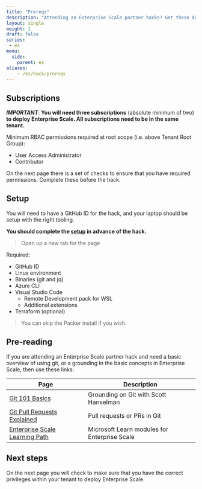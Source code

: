 ```yaml
---
title: "Prereqs"
description: "Attending an Enterprise Scale partner hacks? Get these done before it starts and then check you have the right access."
layout: single
weight: 1
draft: false
series:
 - es
menu:
  side:
    parent: es
aliases:
    - /es/hack/prereqs
---
```



## Subscriptions

_**IMPORTANT**_: **You will need three subscriptions** (absolute minimum of two) **to deploy Enterprise Scale. All subscriptions need to be in the same tenant.**

Minimum RBAC permissions required at root scope (i.e. above Tenant Root Group):

* User Access Administrator
* Contributor

On the next page there is a set of checks to ensure that you have required permissions. Complete these before the hack.

## Setup

You will need to have a GitHub ID for the hack, and your laptop should be setup with the right tooling.

**You should complete the [setup](/setup) in advance of the hack.**

> Open up a new tab for the page

Required:

* GitHub ID
* Linux environment
* Binaries (git and jq)
* Azure CLI
* Visual Studio Code
  * Remote Development pack for WSL
  * Additional extensions
* Terraform (optional)

> You can skip the Packer install if you wish.

## Pre-reading

If you are attending an Enterprise Scale partner hack and need a basic overview of using git, or a grounding in the basic concepts in Enterprise Scale, then use these links:

| **Page** | **Description** |
|---|---|
| [Git 101 Basics](https://www.youtube.com/watch?v=WBg9mlpzEYU) | Grounding on Git with Scott Hanselman |
| [Git Pull Requests Explained](https://www.youtube.com/watch?v=Mfz8NQncwiQ) | Pull requests or PRs in Git |
| [Enterprise Scale Learning Path](https://docs.microsoft.com//learn/paths/enterprise-scale-architecture/) | Microsoft Learn modules for Enterprise Scale |

## Next steps

On the next page you will check to make sure that you have the correct privileges within your tenant to deploy Enterprise Scale.

